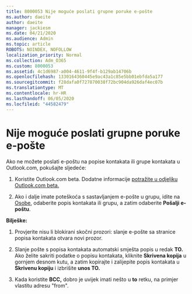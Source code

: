 ```yaml
---
title: 8000053 Nije moguće poslati grupne poruke e-pošte
ms.author: daeite
author: daeite
manager: jackiesm
ms.date: 04/21/2020
ms.audience: Admin
ms.topic: article
ROBOTS: NOINDEX, NOFOLLOW
localization_priority: Normal
ms.collection: Adm_O365
ms.custom: 8000053
ms.assetid: 4c1d6987-a004-4611-9f4f-b129ab14706b
ms.openlocfilehash: 1330164360445e9ac43a1c85e5bb01ebfda5a177
ms.sourcegitcommit: f28dafa0f727870038f72bc904da926daf4ec07b
ms.translationtype: MT
ms.contentlocale: hr-HR
ms.lasthandoff: 06/05/2020
ms.locfileid: "44582479"
---
```

# <a name="unable-to-send-group-emails"></a>Nije moguće poslati grupne poruke e-pošte

Ako ne možete poslati e-poštu na popise kontakata ili grupe kontakata u Outlook.com, pokušajte sljedeće:
  
1. Koristite Outlook.com beta. Dodatne informacije [potražite u odjeljku Outlook.com beta.](https://support.office.com/article/e2261c7f-d413-4084-8f22-21282f42d8cf)
    
2. Ako i dalje imate poteškoća s sastavljanjem e-pošte u grupu, idite na [Osobe](https://outlook.live.com/people/), odaberite popis kontakata ili grupu, a zatim odaberite **Pošalji e-poštu**.
    
 **Bilješke:**
  
1. Provjerite nisu li blokirani skočni prozori: slanje e-pošte sa stranice popisa kontakata otvara novi prozor.
    
2. Slanje pošte s popisa kontakata automatski smješta popis u redak **TO.** Ako želite sakriti podatke o popisu kontakata, kliknite **Skrivena kopija** u gornjem desnom kutu, a zatim kopirajte i zalijepite popis kontakata u **Skrivenu kopiju** i izbrišite **unos TO.** 
    
3. Kada koristite **BCC,** dobro je uvijek imati nešto u **to** retku, na primjer vlastitu adresu "from". 
    

